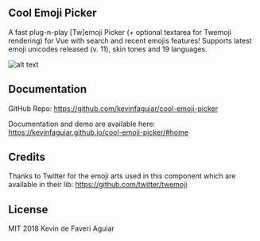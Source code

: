 ## Cool Emoji Picker
A fast plug-n-play [Tw]emoji Picker (+ optional textarea for Twemoji rendering) for Vue with search and recent emojis features!
Supports latest emoji unicodes released (v. 11), skin tones and 19 languages.

![alt text](https://i.imgur.com/J85ENXD.png "Cool Emoji Picker Demo")

## Documentation
GitHub Repo: 
https://github.com/kevinfaguiar/cool-emoji-picker

Documentation and demo are available here:
https://kevinfaguiar.github.io/cool-emoji-picker/#home

## Credits
Thanks to Twitter for the emoji arts used in this component which are available in their lib: https://github.com/twitter/twemoji

## License
MIT 2018 Kevin de Faveri Aguiar
